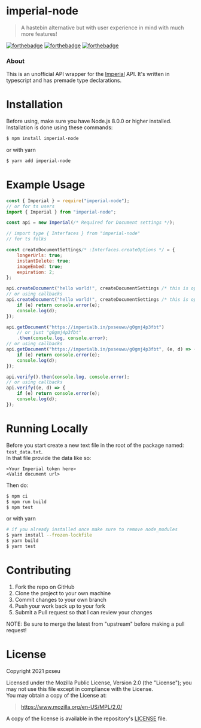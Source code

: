 # imperial-node

> A hastebin alternative but with user experience in mind with much more features!

[![forthebadge](https://forthebadge.com/images/badges/built-with-love.svg)](https://forthebadge.com)
[![forthebadge](https://forthebadge.com/images/badges/made-with-typescript.svg)](https://forthebadge.com)
[![forthebadge](https://forthebadge.com/images/badges/not-a-bug-a-feature.svg)](https://forthebadge.com)

### About

This is an unofficial API wrapper for the [Imperial](http://imperialb.in/) API.
It's written in typescript and has premade type declarations.

# Installation

Before using, make sure you have Node.js 8.0.0 or higher installed.
Installation is done using these commands:

```sh
$ npm install imperial-node
```

or with yarn

```sh
$ yarn add imperial-node
```

# Example Usage

```js
const { Imperial } = require("imperial-node");
// or for ts users
import { Imperial } from "imperial-node";

const api = new Imperial(/* Required for Document settings */);

// import type { Interfaces } from "imperial-node"
// for ts folks

const createDocumentSettings/* :Interfaces.createOptions */ = {
    longerUrls: true;
	instantDelete: true;
	imageEmbed: true;
	expiration: 2;
};

api.createDocument("hello world!", createDocumentSettings /* this is optional */).then(console.log, console.error);
// or using callbacks
api.createDocument("hello world!", createDocumentSettings /* this is optional */, (e, d) => {
	if (e) return console.error(e);
	console.log(d);
});

api.getDocument("https://imperialb.in/pxseuwu/g0gmj4p3fbt")
	// or just "g0gmj4p3fbt"
	.then(console.log, console.error);
// or using callbacks
api.getDocument("https://imperialb.in/pxseuwu/g0gmj4p3fbt", (e, d) => {
	if (e) return console.error(e);
	console.log(d);
});

api.verify().then(console.log, console.error);
// or using callbacks
api.verify((e, d) => {
	if (e) return console.error(e);
	console.log(d);
});
```

# Running Locally

Before you start create a new text file in the root of the package named: `test_data.txt`. \
In that file provide the data like so:

```
<Your Imperial token here>
<Valid document url>
```

Then do:

```sh
$ npm ci
$ npm run build
$ npm test
```

or with yarn

```sh
# if you already installed once make sure to remove node_modules
$ yarn install --frozen-lockfile
$ yarn build
$ yarn test
```

# Contributing

1. Fork the repo on GitHub
2. Clone the project to your own machine
3. Commit changes to your own branch
4. Push your work back up to your fork
5. Submit a Pull request so that I can review your changes

NOTE: Be sure to merge the latest from "upstream" before making a pull request!

# License

Copyright 2021 pxseu

Licensed under the Mozilla Public License, Version 2.0 (the "License"); you may not use this file except in compliance with the License. \
You may obtain a copy of the License at:

> https://www.mozilla.org/en-US/MPL/2.0/

A copy of the license is available in the repository's [LICENSE](./LICENSE) file.

